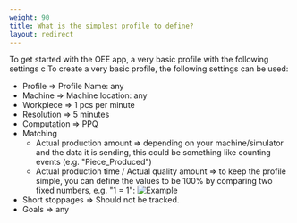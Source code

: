 ```yaml
---
weight: 90
title: What is the simplest profile to define?
layout: redirect
---
```


To get started with the OEE app, a very basic profile with the following settings c
To create a very basic profile, the following settings can be used:
- Profile => Profile Name: any
- Machine => Machine location: any
- Workpiece => 1 pcs per minute
- Resolution => 5 minutes
- Computation => PPQ
- Matching
	- Actual production amount => depending on your machine/simulator and the data it is sending, this could be something like counting events (e.g. "Piece_Produced")
	- Actual production time / Actual quality amount => to keep the profile simple, you can define the values to be 100% by comparing two fixed numbers, e.g. "1 = 1":
![Example](/images/oee/faq/faq-actual-quality-amount.png)
- Short stoppages => Should not be tracked.
- Goals => any